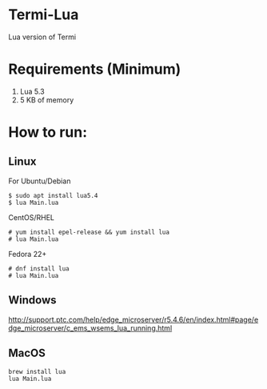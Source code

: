 # Termi-Lua
Lua version of Termi

# Requirements (Minimum)

1. Lua 5.3
2. 5 KB of memory

# How to run:

## Linux

For Ubuntu/Debian
```
$ sudo apt install lua5.4
$ lua Main.lua
```

CentOS/RHEL
```
# yum install epel-release && yum install lua
# lua Main.lua
```

Fedora 22+

```
# dnf install lua
# lua Main.lua
```

## Windows

http://support.ptc.com/help/edge_microserver/r5.4.6/en/index.html#page/edge_microserver/c_ems_wsems_lua_running.html

## MacOS

```
brew install lua
lua Main.lua
```
